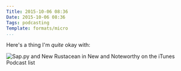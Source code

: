 ```yaml
---
Title: 2015-10-06 08:36
Date: 2015-10-06 08:36
Tags: podcasting
Template: formats/micro
...
```


Here's a thing I'm *quite* okay with:

![Sap.py and New Rustacean in New and Noteworthy on the iTunes Podcast list](//cdn.chriskrycho.com/images/new-and-noteworthy.png "Screenshot of iTunes Podcast list")
